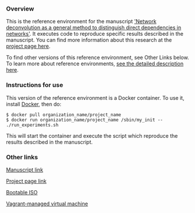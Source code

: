 ### Overview

This is the reference environment for the manuscript ['Network deconvolution as a general method to distinguish direct dependencies in networks'](https://dx.doi.org/10.1038/nbt.2635).  It executes code to reproduce specific results described in the manuscript.   You can find more information about this research at the [project page here](https://compbio.mit.edu/nd/).  

To find other versions of this reference environment, see Other Links below.  To learn more about reference environments, [see the detailed description here](https://uomsystemsbiology.github.io/reference-environments/).  

### Instructions for use

This version of the reference environment is a Docker container.  To use it, install [Docker](https://www.docker.com/), then do:

```
$ docker pull organization_name/project_name
$ docker run organization_name/project_name /sbin/my_init -- ./run_experiments.sh
```


This will start the container and execute the script which reproduce the results described in the manuscript.  

### Other links

[Manuscript link](https://dx.doi.org/10.1038/nbt.2635)

[Project page link](https://compbio.mit.edu/nd/)

[Bootable ISO](https://dx.doi.org/10.5281/zenodo.29668)

[Vagrant-managed virtual machine](https://github.com/uomsystemsbiology/feizi2013network)
